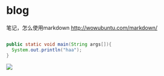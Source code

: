 blog
====
笔记，怎么使用markdown
http://wowubuntu.com/markdown/
```java

public static void main(String args[]){
  System.out.println("haa");
}

```
<img src="http://www.iteye.com/upload/logo/user/779445/d1c08d0f-16ed-375b-882f-e5364066058a.jpg?1355498187"></img>
